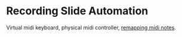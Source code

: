 # Recording Slide Automation

Virtual midi keyboard, physical midi controller, [remapping midi notes](http://forum.cockos.com/showthread.php?t=93316).